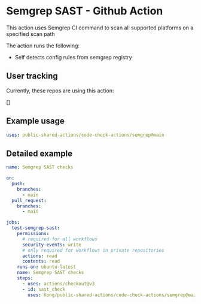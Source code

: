 # Semgrep SAST - Github Action

This action uses Semgrep CI command to scan all supported platforms on a specified scan path


The action runs the following:
- Self detects config rules from semgrep registry

## User tracking

Currently, these repos are using this action:

[]

## Example usage

```yaml
uses: public-shared-actions/code-check-actions/semgrep@main

```

## Detailed example

```yaml
name: Semgrep SAST checks

on:
  push:
    branches:
      - main
  pull_request:
    branches:
      - main

jobs:
  test-semgrep-sast:
    permissions:
      # required for all workflows
      security-events: write
      # only required for workflows in private repositories
      actions: read
      contents: read
    runs-on: ubuntu-latest
    name: Semgrep SAST checks
    steps:
      - uses: actions/checkout@v3
      - id: sast_check
        uses: Kong/public-shared-actions/code-check-actions/semgrep@main
```